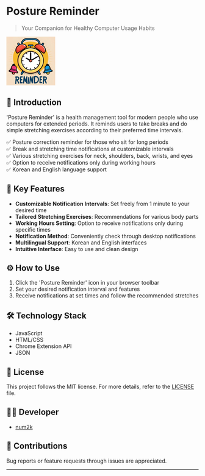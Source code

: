 # Posture Reminder

> Your Companion for Healthy Computer Usage Habits

![Posture Reminder](./icon128.png)

## 📌 Introduction

'Posture Reminder' is a health management tool for modern people who use computers for extended periods. It reminds users to take breaks and do simple stretching exercises according to their preferred time intervals.

✅ Posture correction reminder for those who sit for long periods  
✅ Break and stretching time notifications at customizable intervals  
✅ Various stretching exercises for neck, shoulders, back, wrists, and eyes  
✅ Option to receive notifications only during working hours  
✅ Korean and English language support

## 🌟 Key Features

- **Customizable Notification Intervals**: Set freely from 1 minute to your desired time
- **Tailored Stretching Exercises**: Recommendations for various body parts
- **Working Hours Setting**: Option to receive notifications only during specific times
- **Notification Method**: Conveniently check through desktop notifications
- **Multilingual Support**: Korean and English interfaces
- **Intuitive Interface**: Easy to use and clean design

## ⚙️ How to Use

1. Click the 'Posture Reminder' icon in your browser toolbar
2. Set your desired notification interval and features
3. Receive notifications at set times and follow the recommended stretches

## 🛠️ Technology Stack

- JavaScript
- HTML/CSS
- Chrome Extension API
- JSON

## 📜 License

This project follows the MIT license. For more details, refer to the [LICENSE](LICENSE) file.

## 👨‍💻 Developer

- [num2k](https://github.com/num2k)

## 🙏 Contributions

Bug reports or feature requests through issues are appreciated.

---
